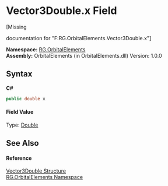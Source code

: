 # Vector3Double.x Field
 

\[Missing <summary> documentation for "F:RG.OrbitalElements.Vector3Double.x"\]

**Namespace:**&nbsp;<a href="2da0638d-2d3b-67a9-c6b7-7d4d957a6535">RG.OrbitalElements</a><br />**Assembly:**&nbsp;OrbitalElements (in OrbitalElements.dll) Version: 1.0.0

## Syntax

**C#**<br />
``` C#
public double x
```


#### Field Value
Type: <a href="http://msdn2.microsoft.com/en-us/library/643eft0t" target="_blank">Double</a>

## See Also


#### Reference
<a href="c22e5fe8-4340-6318-2d9a-ca84080202eb">Vector3Double Structure</a><br /><a href="2da0638d-2d3b-67a9-c6b7-7d4d957a6535">RG.OrbitalElements Namespace</a><br />